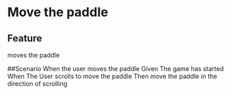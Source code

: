 # Move the paddle

## Feature

moves the paddle

##Scenario When the user moves the paddle
Given The game has started
When The User scrolls to move the paddle 
Then move the paddle in the direction of scrolling
